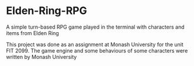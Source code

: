 # Elden-Ring-RPG
A simple turn-based RPG game played in the terminal with characters and items from Elden Ring




This project was done as an assignment at Monash University for the unit FIT 2099. The game engine and some behaviours of some characters were written by Monash University
